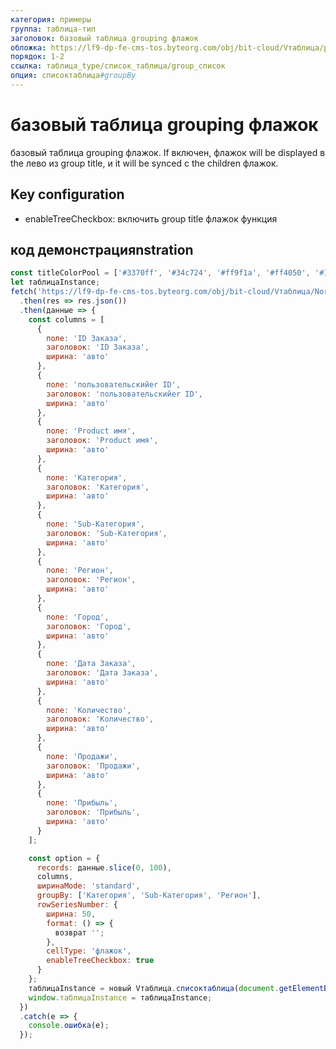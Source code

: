 ```yaml
---
категория: примеры
группа: таблица-тип
заголовок: базовый таблица grouping флажок
обложка: https://lf9-dp-fe-cms-tos.byteorg.com/obj/bit-cloud/Vтаблица/preview/список-group-флажок.gif
порядок: 1-2
ссылка: таблица_type/список_таблица/group_список
опция: списоктаблица#groupBy
---
```


# базовый таблица grouping флажок

базовый таблица grouping флажок. If включен, флажок will be displayed в the лево из group title, и it will be synced с the children флажок.

## Key configuration

- enableTreeCheckbox: включить group title флажок функция

## код демонстрацияnstration

```javascript liveдемонстрация template=vтаблица
const titleColorPool = ['#3370ff', '#34c724', '#ff9f1a', '#ff4050', '#1f2329'];
let таблицаInstance;
fetch('https://lf9-dp-fe-cms-tos.byteorg.com/obj/bit-cloud/Vтаблица/North_American_Superstore_данные.json')
  .then(res => res.json())
  .then(данные => {
    const columns = [
      {
        поле: 'ID Заказа',
        заголовок: 'ID Заказа',
        ширина: 'авто'
      },
      {
        поле: 'пользовательскийer ID',
        заголовок: 'пользовательскийer ID',
        ширина: 'авто'
      },
      {
        поле: 'Product имя',
        заголовок: 'Product имя',
        ширина: 'авто'
      },
      {
        поле: 'Категория',
        заголовок: 'Категория',
        ширина: 'авто'
      },
      {
        поле: 'Sub-Категория',
        заголовок: 'Sub-Категория',
        ширина: 'авто'
      },
      {
        поле: 'Регион',
        заголовок: 'Регион',
        ширина: 'авто'
      },
      {
        поле: 'Город',
        заголовок: 'Город',
        ширина: 'авто'
      },
      {
        поле: 'Дата Заказа',
        заголовок: 'Дата Заказа',
        ширина: 'авто'
      },
      {
        поле: 'Количество',
        заголовок: 'Количество',
        ширина: 'авто'
      },
      {
        поле: 'Продажи',
        заголовок: 'Продажи',
        ширина: 'авто'
      },
      {
        поле: 'Прибыль',
        заголовок: 'Прибыль',
        ширина: 'авто'
      }
    ];

    const option = {
      records: данные.slice(0, 100),
      columns,
      ширинаMode: 'standard',
      groupBy: ['Категория', 'Sub-Категория', 'Регион'],
      rowSeriesNumber: {
        ширина: 50,
        format: () => {
          возврат '';
        },
        cellType: 'флажок',
        enableTreeCheckbox: true
      }
    };
    таблицаInstance = новый Vтаблица.списоктаблица(document.getElementById(CONTAINER_ID), option);
    window.таблицаInstance = таблицаInstance;
  })
  .catch(e => {
    console.ошибка(e);
  });
```

